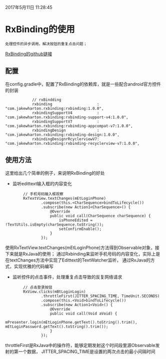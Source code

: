 2017年5月11日 11:28:45
# RxBinding的使用

    处理控件的异步调用，解决按钮的重复点击问题；

 [RxBinding的github链接](https://github.com/JakeWharton/RxBinding)

## 配置
在config.gradle中，配置了RxBinding的依赖库，就是一些配合android官方控件的封装
```
            // rxBindding
            rxbinding                    : "com.jakewharton.rxbinding:rxbinding:1.0.0",
            rxbindingSupportV4           : "com.jakewharton.rxbinding:rxbinding-support-v4:1.0.0",
            rxbindingSupportV7           : "com.jakewharton.rxbinding:rxbinding-appcompat-v7:1.0.0",
            rxbindingDesign              : "com.jakewharton.rxbinding:rxbinding-design:1.0.0",
            rxbindingDesignrRcyclerviewV7: "com.jakewharton.rxbinding:rxbinding-recyclerview-v7:1.0.0",
```

## 使用方法
这里给出几个简单的例子，来说明RxBinding的好处
- 监听edittext输入框的内容变化

```
        // 手机号码输入框观察
        RxTextView.textChanges(mEtLoginPhone)
                .compose(this.<CharSequence>bindToLifecycle())
                .subscribe(new Action1<CharSequence>() {
                    @Override
                    public void call(CharSequence charSequence) {
                        isPhoneEdited = !TextUtils.isEmpty(charSequence.toString());
                        setConfirmEnable();
                    }
                });
```

  使用RxTextView.textChanges(mEtLoginPhone)方法得到Observable<CharSequence>对象，接下来就是RxJava的使用；
  通过Rxbinding来监听手机号码的内容变化，实际上是在textChanges方法中实现了Edittext的TextWatcher监听，
  通过RxJava的方式，实现优雅的代码编写


- 监听控件的点击事件，处理重复点击导致的反复网络请求
```
        // 点击登录按钮
        RxView.clicks(mBtLoginLogin)
                .throttleFirst(JITTER_SPACING_TIME, TimeUnit.SECONDS)
                .compose(this.<Void>bindToLifecycle())
                .subscribe(new Action1<Void>() {
                    @Override
                    public void call(Void aVoid) {
                        mPresenter.login(mEtLoginPhone.getText().toString().trim(), mEtLoginPassword.getText().toString().trim());
                    }
                });
```

   throttleFirst是RxJava中的操作符，能够定期发射这个时间段里源Observable发射的第一个数据，
   JITTER_SPACING_TIME是设置的两次点击的最小间隔时间 <br>



